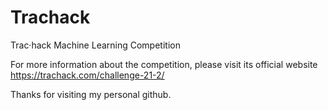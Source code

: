 # Trachack
Trac·hack Machine Learning Competition

For more information about the competition, please visit its official website https://trachack.com/challenge-21-2/

Thanks for visiting my personal github.
